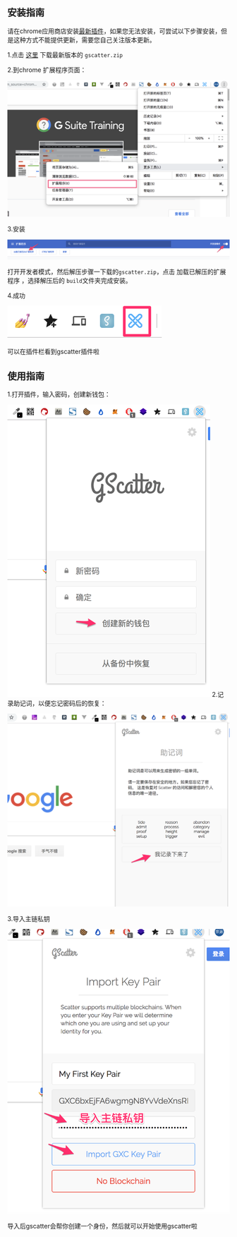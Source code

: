 ## 安装指南

请在chrome应用商店安装[最新插件](https://chrome.google.com/webstore/detail/gscatter/lcpllopipaconkjoegbeingdedokekap?utm_source=chrome-ntp-icon)，如果您无法安装，可尝试以下步骤安装，但是这种方式不能提供更新，需要您自己关注版本更新。



1.点击 [这里](https://github.com/gxchain/GScatter/raw/master/gscatter.zip) 下载最新版本的 `gscatter.zip`

 

2.到chrome 扩展程序页面：

 

![img](../images/8YI14nRwBHo9YBRq.png)

 

3.安装

 

![img](../images/A51mYEBFBnUDS9sf.png)

打开开发者模式，然后解压步骤一下载的`gscatter.zip`，点击 加载已解压的扩展程序 ，选择解压后的 `build`文件夹完成安装。

 

4.成功

 

![img](../images/extension-logo.png)

可以在插件栏看到gscatter插件啦



## 使用指南

1.打开插件，输入密码，创建新钱包：

![img](../images/useSteps/step1.png)
2.记录助记词，以便忘记密码后的恢复：

![img](../images/useSteps/step2.png)

3.导入主链私钥

![img](../images/useSteps/step3.png)

导入后gscatter会帮你创建一个身份，然后就可以开始使用gscatter啦